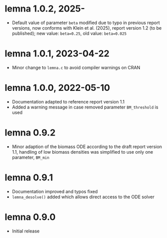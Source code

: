 # lemna 1.0.2, 2025-

* Default value of parameter `beta` modified due to typo in previous report
  versions, now conforms with Klein et al. (2025), report version 1.2 (to be published);
  new value: `beta=0.25`, old value: `beta=0.025`

# lemna 1.0.1, 2023-04-22

* Minor change to `lemna.c` to avoid compiler warnings on CRAN

# lemna 1.0.0, 2022-05-10

* Documentation adapted to reference report version 1.1
* Added a warning message in case removed parameter `BM_threshold` is used

# lemna 0.9.2

* Minor adaption of the biomass ODE according to the draft report version 1.1,
  handling of low biomass densities was simplified to use only one parameter,
  `BM_min`

# lemna 0.9.1

* Documentation improved and typos fixed
* `lemna_desolve()` added which allows direct access to the ODE solver

# lemna 0.9.0

* Initial release

